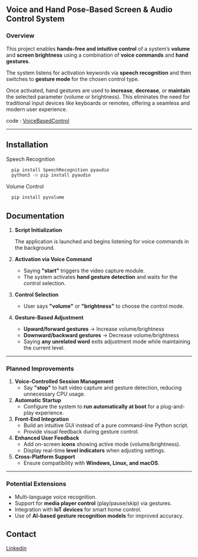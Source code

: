 ## **Voice and Hand Pose-Based Screen & Audio Control System**

### **Overview**

This project enables **hands-free and intuitive control** of a system’s **volume** and **screen brightness** using a combination of **voice commands** and **hand gestures**.

The system listens for activation keywords via **speech recognition** and then switches to **gesture mode** for the chosen control type.

Once activated, hand gestures are used to **increase**, **decrease**, or **maintain** the selected parameter (volume or brightness). This eliminates the need for traditional input devices like keyboards or remotes, offering a seamless and modern user experience.

code : [VoiceBasedControl](https://github.com/josh-001/PYTHON_PROJECTS/blob/master/Intermediate_Projects/Hand_Pose/VoicaBasedControl.py)

---

## Installation

Speech Recognition
```bash
  pip install SpeechRecognition pyaudio
  python3 -m pip install pyaudio
```
Volume Control
```bash
  pip install pyvolume
```
## Documentation



1. **Script Initialization**
    
    The application is launched and begins listening for voice commands in the background.
    
2. **Activation via Voice Command**
    - Saying **"start"** triggers the video capture module.
    - The system activates **hand gesture detection** and waits for the control selection.
3. **Control Selection**
    - User says **"volume"** or **"brightness"** to choose the control mode.
4. **Gesture-Based Adjustment**
    - **Upward/forward gestures** → Increase volume/brightness
    - **Downward/backward gestures** → Decrease volume/brightness
    - Saying **any unrelated word** exits adjustment mode while maintaining the current level.

---

### **Planned Improvements**

1. **Voice-Controlled Session Management**
    - Say **"stop"** to halt video capture and gesture detection, reducing unnecessary CPU usage.
2. **Automatic Startup**
    - Configure the system to **run automatically at boot** for a plug-and-play experience.
3. **Front-End Integration**
    - Build an intuitive GUI instead of a pure command-line Python script.
    - Provide visual feedback during gesture control.
4. **Enhanced User Feedback**
    - Add on-screen **icons** showing active mode (volume/brightness).
    - Display real-time **level indicators** when adjusting settings.
5. **Cross-Platform Support**
    - Ensure compatibility with **Windows, Linux, and macOS**.

---

### **Potential Extensions**

- Multi-language voice recognition.
- Support for **media player control** (play/pause/skip) via gestures.
- Integration with **IoT devices** for smart home control.
- Use of **AI-based gesture recognition models** for improved accuracy.

## Contact

[Linkedin](https://www.linkedin.com/in/bhanu-josh-myprofile/)
